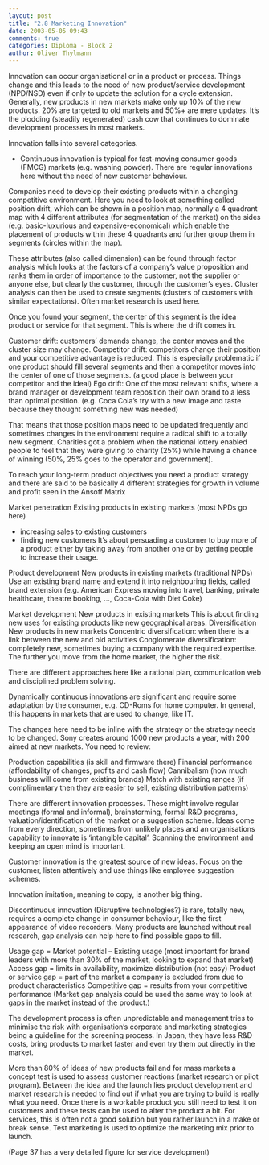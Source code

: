 ```yaml
---
layout: post
title: "2.8 Marketing Innovation"
date: 2003-05-05 09:43
comments: true
categories: Diploma - Block 2
author: Oliver Thylmann
---
```



Innovation can occur organisational or in a product or process. Things change and this leads to the need of new product/service development (NPD/NSD) even if only to update the solution for a cycle extension. Generally, new products in new markets make only up 10% of the new products. 20% are targeted to old markets and 50%+ are mere updates. It’s the plodding (steadily regenerated) cash cow that continues to dominate development processes in most markets.





Innovation falls into several categories.


* Continuous innovation is typical for fast-moving consumer goods (FMCG) markets (e.g. washing powder). There are regular innovations here without the need of new customer behaviour.


Companies need to develop their existing products within a changing competitive environment. Here you need to look at something called position drift, which can be shown in a position map, normally a 4 quadrant map with 4 different attributes (for segmentation of the market) on the sides (e.g. basic-luxurious and expensive-economical) which enable the placement of products within these 4 quadrants and further group them in segments (circles within the map).

These attributes (also called dimension) can be found through factor analysis which looks at the factors of a company’s value proposition and ranks them in order of importance to the customer, not the supplier or anyone else, but clearly the customer, through the customer’s eyes. Cluster analysis can then be used to create segments (clusters of customers with similar expectations). Often market research is used here.

Once you found your segment, the center of this segment is the idea product or service for that segment. This is where the drift comes in.

Customer drift: customers’ demands change, the center moves and the cluster size may change.
Competitor drift: competitors change their position and your competitive advantage is reduced. This is especially problematic if one product should fill several segments and then a competitor moves into the center of one of those segments. (a good place is between your competitor and the ideal)
Ego drift: One of the most relevant shifts, where a brand manager or development team reposition their own brand to a less than optimal position.  (e.g. Coca Cola’s try with a new image and taste because they thought something new was needed)

That means that those position maps need to be updated frequently and sometimes changes in the environment require a radical shift to a totally new segment. Charities got a problem when the national lottery enabled people to feel that they were giving to charity (25%) while having a chance of winning (50%, 25% goes to the operator and government).

To reach your long-term product objectives you need a product strategy and there are said to be basically 4 different strategies for growth in volume and profit seen in the Ansoff Matrix

Market penetration
Existing products in existing markets (most NPDs go here)
-   increasing sales to existing customers
-   finding new customers
It’s about persuading a customer to buy more of a product either by taking away from another one or by getting people to increase their usage. 

Product development
New products in existing markets (traditional NPDs)
Use an existing brand name and extend it into neighbouring fields, called brand extension (e.g. American Express moving into travel, banking, private healthcare, theatre booking, …, Coca-Cola with Diet Coke)

Market development
New products in existing markets
This is about finding new uses for existing products like new geographical areas. 
Diversification
New products in new markets
Concentric diversification: when there is a link between the new and old activities
Conglomerate diversification: completely new, sometimes buying a company with the required expertise. The further you move from the home market, the higher the risk.

There are different approaches here like a rational plan, communication web and disciplined problem solving.

Dynamically continuous innovations are significant and require some adaptation by the consumer, e.g. CD-Roms for home computer. In general, this happens in markets that are used to change, like IT.

The changes here need to be inline with the strategy or the strategy needs to be changed. Sony creates around 1000 new products a year, with 200 aimed at new markets. You need to review:

Production capabilities (is skill and firmware there)
Financial performance (affordability of changes, profits and cash flow)
Cannibalism (how much business will come from existing brands)
Match with existing ranges (if complimentary then they are easier to sell, existing distribution patterns)

There are different innovation processes. These might involve regular meetings (formal and informal), brainstorming, formal R&amp;D programs, valuation/identification of the market or a suggestion scheme. Ideas come from every direction, sometimes from unlikely places and an organisations capability to innovate is ‘intangible capital’. Scanning the environment and keeping an open mind is important.

Customer innovation is the greatest source of new ideas. Focus on the customer, listen attentively and use things like employee suggestion schemes. 

Innovation imitation, meaning to copy, is another big thing. 

Discontinuous innovation (Disruptive technologies?) is rare, totally new, requires a complete change in consumer behaviour, like the first appearance of video recorders. Many products are launched without real research, gap analysis can help here to find possible gaps to fill.

Usage gap = Market potential – Existing usage (most important for brand leaders with more than 30% of the market, looking to expand that market)
Access gap = limits in availability, maximize distribution (not easy)
Product or service gap = part of the market a company is excluded from due to product characteristics
Competitive gap = results from your competitive performance
(Market gap analysis could be used the same way to look at gaps in the market instead of the product.)

The development process is often unpredictable and management tries to minimise the risk with organisation’s corporate and marketing strategies being a guideline for the screening process. In Japan, they have less R&amp;D costs, bring products to market faster and even try them out directly in the market.

More than 80% of ideas of new products fail and for mass markets a concept test is used to assess customer reactions (market research or pilot program). Between the idea and the launch lies product development and market research is needed to find out if what you are trying to build is really what you need. Once there is a workable product you still need to test it on customers and these tests can be used to alter the product a bit. For services, this is often not a good solution but you rather launch in a make or break sense. Test marketing is used to optimize the marketing mix prior to launch.

(Page 37 has a very detailed figure for service development)


